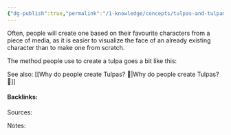 ```yaml
---
{"dg-publish":true,"permalink":"/1-knowledge/concepts/tulpas-and-tulpamancy/creating-a-tulpa/"}
---
```


 Often, people will create one based on their favourite characters from a piece of media, as it is easier to visualize the face of an already existing character than to make one from scratch.

The method people use to create a tulpa goes a bit like this:




See also:
[[Why do people create Tulpas? 🌱\|Why do people create Tulpas? 🌱]]

#### Backlinks:
Sources:


Notes:
